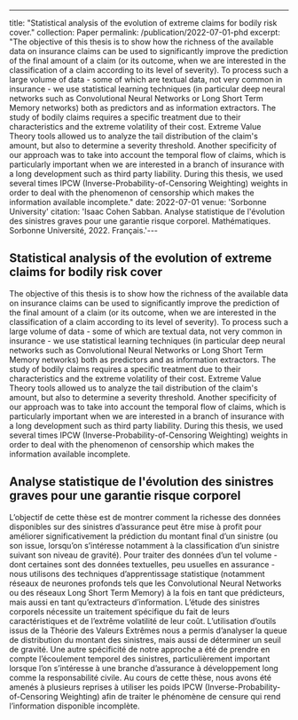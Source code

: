 ---
title: "Statistical analysis of the evolution of extreme claims for bodily risk cover."
collection: Paper
permalink: /publication/2022-07-01-phd
excerpt: "The objective of this thesis is to show how the richness of the available data on insurance claims can be used to significantly improve the prediction of the final amount of a claim (or its outcome, when we are interested in the classification of a claim according to its level of severity). 
To process such a large volume of data - some of which are textual data, not very common in insurance - we use statistical learning techniques (in particular deep neural networks such as Convolutional Neural Networks or Long Short Term Memory networks) both as predictors and as information extractors. 
The study of bodily claims requires a specific treatment due to their characteristics and the extreme volatility of their cost. Extreme Value Theory tools allowed us to analyze the tail distribution of the claim's amount, but also to determine a severity threshold. 
Another specificity of our approach was to take into account the temporal flow of claims, which is particularly important when we are interested in a branch of insurance with a long development such as third party liability. 
During this thesis, we used several times IPCW (Inverse-Probability-of-Censoring Weighting) weights in order to deal with the phenomenon of censorship which makes the information available incomplete."
date: 2022-07-01
venue: 'Sorbonne University'
citation: 'Isaac Cohen Sabban. Analyse statistique de l'évolution des sinistres graves pour une garantie risque corporel. Mathématiques. Sorbonne Université, 2022. Français.'---

## Statistical analysis of the evolution of extreme claims for bodily risk cover

The objective of this thesis is to show how the richness of the available data on insurance claims can be used to significantly improve the prediction of the final amount of a claim (or its outcome, when we are interested in the classification of a claim according to its level of severity). 
To process such a large volume of data - some of which are textual data, not very common in insurance - we use statistical learning techniques (in particular deep neural networks such as Convolutional Neural Networks or Long Short Term Memory networks) both as predictors and as information extractors. 
The study of bodily claims requires a specific treatment due to their characteristics and the extreme volatility of their cost. Extreme Value Theory tools allowed us to analyze the tail distribution of the claim's amount, but also to determine a severity threshold. 
Another specificity of our approach was to take into account the temporal flow of claims, which is particularly important when we are interested in a branch of insurance with a long development such as third party liability. 
During this thesis, we used several times IPCW (Inverse-Probability-of-Censoring Weighting) weights in order to deal with the phenomenon of censorship which makes the information available incomplete.

## Analyse statistique de l'évolution des sinistres graves pour une garantie risque corporel

L’objectif de cette thèse est de montrer comment la richesse des données disponibles sur des sinistres d’assurance peut être mise à profit pour améliorer significativement la prédiction du montant final d’un sinistre (ou son issue, lorsqu’on s’intéresse notamment à la classification d’un sinistre suivant son niveau de gravité). Pour traiter des données d’un tel volume - dont certaines sont des données textuelles, peu usuelles en assurance - nous utilisons des techniques d’apprentissage statistique (notamment réseaux de neurones profonds tels que les Convolutional Neural Networks ou des réseaux Long Short Term Memory) à la fois en tant que prédicteurs, mais aussi en tant qu’extracteurs d’information. L’étude des sinistres corporels nécessite un traitement spécifique du fait de leurs caractéristiques et de l’extrême volatilité de leur coût. L’utilisation d’outils issus de la Théorie des Valeurs Extrêmes nous a permis d’analyser la queue de distribution du montant des sinistres, mais aussi de déterminer un seuil de gravité. Une autre spécificité de notre approche a été de prendre en compte l’écoulement temporel des sinistres, particulièrement important lorsque l’on s’intéresse à une branche d’assurance à développement long comme la responsabilité civile. Au cours de cette thèse, nous avons été amenés à plusieurs reprises à utiliser les poids IPCW (Inverse-Probability-of-Censoring Weighting) afin de traiter le phénomène de censure qui rend l’information disponible incomplète.
